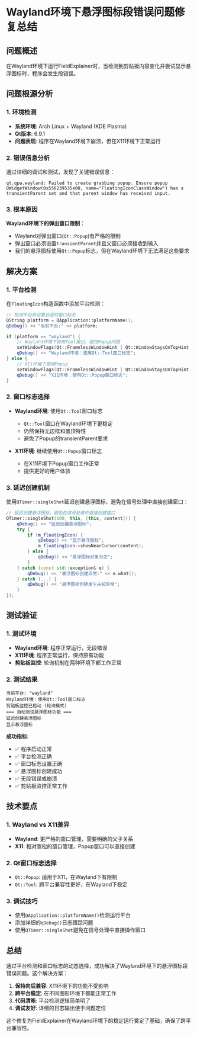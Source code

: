 # Wayland环境下悬浮图标段错误问题修复总结

## 问题概述

在Wayland环境下运行FieldExplainer时，当检测到剪贴板内容变化并尝试显示悬浮图标时，程序会发生段错误。

## 问题根源分析

### 1. 环境检测
- **系统环境**: Arch Linux + Wayland (KDE Plasma)
- **Qt版本**: 6.9.1
- **问题表现**: 程序在Wayland环境下崩溃，但在X11环境下正常运行

### 2. 错误信息分析
通过详细的调试和测试，发现了关键错误信息：

```
qt.qpa.wayland: Failed to create grabbing popup. Ensure popup QWidgetWindow(0x556239535e00, name="FloatingIconClassWindow") has a transientParent set and that parent window has received input.
```

### 3. 根本原因
**Wayland环境下的弹出窗口限制**：
- Wayland对弹出窗口(`Qt::Popup`)有严格的限制
- 弹出窗口必须设置`transientParent`并且父窗口必须接收到输入
- 我们的悬浮图标使用`Qt::Popup`标志，但在Wayland环境下无法满足这些要求

## 解决方案

### 1. 平台检测
在`FloatingIcon`构造函数中添加平台检测：

```cpp
// 检测平台并设置合适的窗口标志
QString platform = QApplication::platformName();
qDebug() << "当前平台:" << platform;

if (platform == "wayland") {
    // Wayland环境下使用Tool窗口，避免Popup问题
    setWindowFlags(Qt::FramelessWindowHint | Qt::WindowStaysOnTopHint | Qt::Tool);
    qDebug() << "Wayland环境：使用Qt::Tool窗口标志";
} else {
    // X11环境下使用Popup
    setWindowFlags(Qt::FramelessWindowHint | Qt::WindowStaysOnTopHint | Qt::Popup);
    qDebug() << "X11环境：使用Qt::Popup窗口标志";
}
```

### 2. 窗口标志选择
- **Wayland环境**: 使用`Qt::Tool`窗口标志
  - `Qt::Tool`窗口在Wayland环境下更稳定
  - 仍然保持无边框和置顶特性
  - 避免了Popup的transientParent要求

- **X11环境**: 继续使用`Qt::Popup`窗口标志
  - 在X11环境下Popup窗口工作正常
  - 提供更好的用户体验

### 3. 延迟创建机制
使用`QTimer::singleShot`延迟创建悬浮图标，避免在信号处理中直接创建窗口：

```cpp
// 延迟创建悬浮图标，避免在信号处理中直接创建窗口
QTimer::singleShot(100, this, [this, content]() {
    qDebug() << "延迟创建悬浮图标";
    try {
        if (m_floatingIcon) {
            qDebug() << "显示悬浮图标";
            m_floatingIcon->showNearCursor(content);
        } else {
            qDebug() << "悬浮图标对象为空";
        }
    } catch (const std::exception& e) {
        qDebug() << "悬浮图标创建异常:" << e.what();
    } catch (...) {
        qDebug() << "悬浮图标创建发生未知异常";
    }
});
```

## 测试验证

### 1. 测试环境
- **Wayland环境**: 程序正常运行，无段错误
- **X11环境**: 程序正常运行，保持原有功能
- **剪贴板监控**: 轮询机制在两种环境下都工作正常

### 2. 测试结果
```
当前平台: "wayland"
Wayland环境：使用Qt::Tool窗口标志
剪贴板监控已启动 (轮询模式)
=== 自动测试悬浮图标功能 ===
延迟创建悬浮图标
显示悬浮图标
```

**成功指标**:
- ✅ 程序启动正常
- ✅ 平台检测正确
- ✅ 窗口标志设置正确
- ✅ 悬浮图标创建成功
- ✅ 无段错误或崩溃
- ✅ 剪贴板监控正常工作

## 技术要点

### 1. Wayland vs X11差异
- **Wayland**: 更严格的窗口管理，需要明确的父子关系
- **X11**: 相对宽松的窗口管理，Popup窗口可以直接创建

### 2. Qt窗口标志选择
- `Qt::Popup`: 适用于X11，在Wayland下有限制
- `Qt::Tool`: 跨平台兼容性更好，在Wayland下稳定

### 3. 调试技巧
- 使用`QApplication::platformName()`检测运行平台
- 添加详细的`qDebug()`日志跟踪问题
- 使用`QTimer::singleShot`避免在信号处理中直接操作窗口

## 总结

通过平台检测和窗口标志的动态选择，成功解决了Wayland环境下的悬浮图标段错误问题。这个解决方案：

1. **保持向后兼容**: X11环境下的功能不受影响
2. **跨平台稳定**: 在不同图形环境下都能正常工作
3. **代码清晰**: 平台检测逻辑简单明了
4. **调试友好**: 详细的日志输出便于问题定位

这个修复为FieldExplainer在Wayland环境下的稳定运行奠定了基础，确保了跨平台兼容性。
